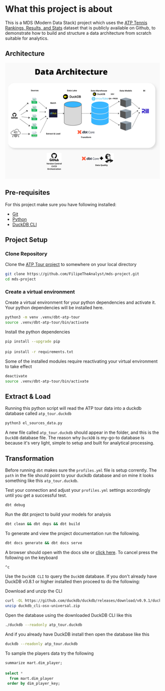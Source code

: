 # What this project is about

This is a MDS (Modern Data Stack) project which uses the [ATP Tennis Rankings, Results, and Stats](https://github.com/JeffSackmann/tennis_atp) dataset that is publicly available on Github, to demonstrate how to build and structure a data architecture from scratch suitable for analytics.

## Architecture

![Architecture](/_project_docs/Modern_Data_Stack_Project_Architecture.png)

## Pre-requisites

For this project make sure you have following installed:

-   [Git](https://git-scm.com/downloads)
-   [Python](https://www.python.org/downloads/)
-   [DuckDB CLI](https://duckdb.org/docs/installation/index)

## Project Setup

### Clone Repository
Clone the [ATP Tour project](https://github.com/achilala/dbt-atp-tour) to somewhere on your local directory
```bash
git clone https://github.com/FilipeTheAnalyst/mds-project.git
cd mds-project
```

### Create a virtual environment
Create a virtual environment for your python dependencies and activate it. Your python dependencies will be installed here.
```bash
python3 -m venv .venv/dbt-atp-tour
source .venv/dbt-atp-tour/bin/activate
```

Install the python dependencies
```bash
pip install --upgrade pip

pip install -r requirements.txt
```

Some of the installed modules require reactivating your virtual environment to take effect
```bash
deactivate
source .venv/dbt-atp-tour/bin/activate
```
## Extract & Load
Running this python script will read the ATP tour data into a duckdb database called `atp_tour.duckdb`
```python 
python3 el_sources_data.py
```

A new file called `atp_tour.duckdb` should appear in the folder, and this is the `DuckDB` database file. The reason why `DuckDB` is my-go-to database is because it's very light, simple to setup and built for analytical processing.

## Transformation
Before running `dbt` makes sure the `profiles.yml` file is setup corrently. The `path` in the file should point to your duckdb database and on mine it looks something like this `atp_tour.duckdb`.

Test your connection and adjust your `profiles.yml` settings accordingly until you get a successful test.
```bash
dbt debug
```

Run the dbt project to build your models for analysis
```bash
dbt clean && dbt deps && dbt build
```

To generate and view the project documentation run the following.
```bash
dbt docs generate && dbt docs serve
```

A browser should open with the docs site or [click here](http://127.0.0.1:8080/#!/overview). To cancel press the following on the keyboard
```bash
^c
```

Use the `DuckDB CLI` to query the `DuckDB` database. If you don't already have DuckDB v0.8.1 or higher installed then proceed to do the following:

Download and unzip the CLI
```bash
curl -OL https://github.com/duckdb/duckdb/releases/download/v0.9.1/duckdb_cli-osx-universal.zip
unzip duckdb_cli-osx-universal.zip
```

Open the database using the downloaded DuckDB CLI like this
```bash
./duckdb --readonly atp_tour.duckdb
```

And if you already have DuckDB install then open the database like this
```bash
duckdb --readonly atp_tour.duckdb
```

To sample the players data try the following
```sql
summarize mart.dim_player;

select *
  from mart.dim_player
 order by dim_player_key;
```